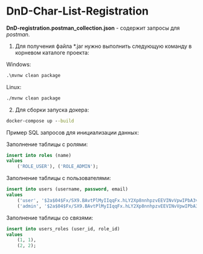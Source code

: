 # DnD-Char-List-Registration

__DnD-registration.postman_collection.json__ - содержит запросы для *postman*.

1. Для получения файла *.jar нужно выполнить следующую команду в корневом каталоге проекта:

Windows:
```cmd 
.\mvnw clean package
```
Linux: 
```cmd
./mvnw clean package
```

2. Для сборки запуска докера:

```cmd
docker-compose up --build
```

Пример SQL запросов для инициализации данных:

Заполнение таблицы с ролями:
```sql
insert into roles (name)
values
    ('ROLE_USER'), ('ROLE_ADMIN');
```

Заполнение таблицы с пользователями:
```sql
insert into users (username, password, email)
values
    ('user', '$2a$04$Fx/SX9.BAvtPlMyIIqqFx.hLY2Xp8nnhpzvEEVINvVpwIPbA3v/.i', 'user@gmail.com'),
    ('admin', '$2a$04$Fx/SX9.BAvtPlMyIIqqFx.hLY2Xp8nnhpzvEEVINvVpwIPbA3v/.i', 'admin@gmail.com');
```

Заполнение таблицы со связями:
```sql
insert into users_roles (user_id, role_id)
values
    (1, 1),
    (2, 2);
```
